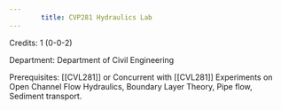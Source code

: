 ```yaml
---
        title: CVP281 Hydraulics Lab
---
```

Credits: 1 (0-0-2)

Department: Department of Civil Engineering

Prerequisites: [[CVL281]] or Concurrent with [[CVL281]] Experiments on Open Channel Flow Hydraulics, Boundary Layer Theory, Pipe flow, Sediment transport.

